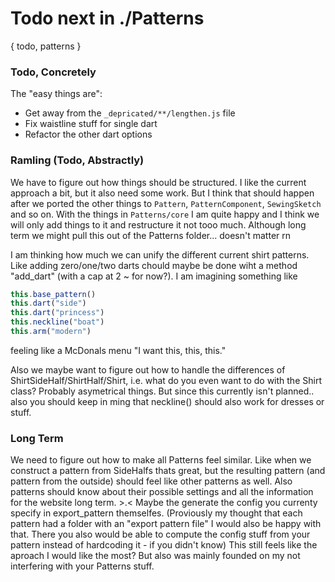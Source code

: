 # Todo next in ./Patterns
{ todo, patterns }

### Todo, Concretely
The "easy things are":

- Get away from the `_depricated/**/lengthen.js` file
- Fix waistline stuff for single dart
- Refactor the other dart options

### Ramling (Todo, Abstractly)
We have to figure out how things should be structured. I like the current approach a bit, but it also need some work. But I think that should happen after we ported the other things to `Pattern`, `PatternComponent`, `SewingSketch` and so on.
With the things in `Patterns/core` I am quite happy and I think we will only add things to it and restructure it not tooo much. Although long term we might pull this out of the Patterns folder... doesn't matter rn

I am thinking how much we can unify the different current shirt patterns. Like adding zero/one/two darts chould maybe be done wiht a method "add_dart" (with a cap at 2  ~ for now?). I am imagining something like

```js
this.base_pattern()
this.dart("side")
this.dart("princess")
this.neckline("boat")
this.arm("modern")
```

feeling like a McDonals menu "I want this, this, this."

Also we maybe want to figure out how to handle the differences of ShirtSideHalf/ShirtHalf/Shirt, i.e. what do you even want to do with the Shirt class? Probably asymetrical things. But since this currently isn't planned.. also you should keep in ming that neckline() should also work for dresses or stuff.

### Long Term
We need to figure out how to make all Patterns feel similar. Like when we construct a pattern from SideHalfs thats great, but the resulting pattern (and pattern from the outside) should feel like other patterns as well. 
Also patterns should know about their possible settings and all the information for the website long term. >.<
Maybe the generate the config you currenty specify in export_pattern themselfes.
(Proviously my thought that each pattern had a folder with an "export pattern file" I would also be happy with that.
There you also would be able to compute the config stuff from your pattern instead of hardcoding it - if you didn't know)
This still feels like the aproach I would like the most? But also was mainly founded on my not interfering with your Patterns stuff.
